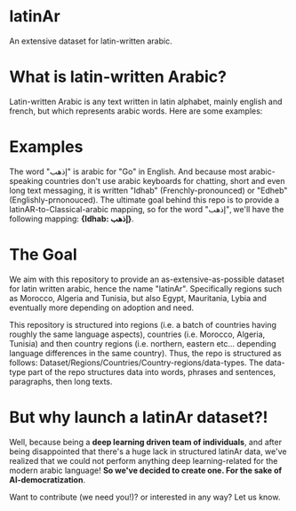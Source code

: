 # latinAr
An extensive dataset for latin-written arabic.

# What is latin-written Arabic?
Latin-written Arabic is any text written in latin alphabet, mainly english and french, but which represents arabic words. Here are some examples:

# Examples 
The word "إذهب" is arabic for "Go" in English. And because most arabic-speaking countries don't use arabic keyboards for chatting, short and even long text messaging, it is written "Idhab" (Frenchly-pronounced) or "Edheb" (Englishly-prnonouced). The ultimate goal behind this repo is to provide a latinAR-to-Classical-arabic mapping, so for the word "إذهب", we'll have the following mapping: <b>{Idhab: إذهب}</b>. 

# The Goal
We aim with this repository to provide an as-extensive-as-possible dataset for latin written arabic, hence the name "latinAr". Specifically regions such as Morocco, Algeria and Tunisia, but also Egypt, Mauritania, Lybia and eventually more depending on adoption and need.

This repository is structured into regions (i.e. a batch of countries having roughly the same language aspects), countries (i.e. Morocco, Algeria, Tunisia) and then country regions (i.e. northern, eastern etc... depending language differences in the same country).
Thus, the repo is structured as follows: Dataset/Regions/Countries/Country-regions/data-types.
The data-type part of the repo structures data into words, phrases and sentences, paragraphs, then long texts.

# But why launch a latinAr dataset?!
Well, because being a <b>deep learning driven team of individuals</b>, and after being disappointed that there's a huge lack in structured latinAr data, we've realized that we could not perform anything deep learning-related for the modern arabic language! <b>So we've decided to create one. For the sake of AI-democratization</b>.

Want to contribute (we need you!)? or interested in any way? Let us know.
